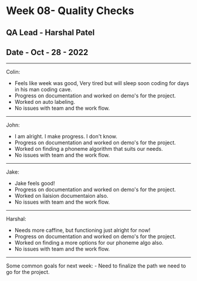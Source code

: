 
# Week 08- Quality Checks 
## QA Lead - Harshal Patel
## Date - Oct - 28 - 2022


<HR> Colin: 

-  Feels like week was good, Very tired but will sleep soon coding for days in his man coding cave.
-  Progress on documentation and worked on demo's for the project.
-  Worked on auto labeling.
-  No issues with team and the work flow.

<HR> John: 

-  I am alright. I make progress. I don't know.
-  Progress on documentation and worked on demo's for the project.
-  Worked on finding a phoneme algorithm that suits our needs.
-  No issues with team and the work flow.

<HR> Jake:

-  Jake feels good! 
-  Progress on documentation and worked on demo's for the project.
-  Worked on liaision documentaion also.
-  No issues with team and the work flow.

<HR> Harshal:

-  Needs more caffine, but functioning just alright for now! 
-  Progress on documentation and worked on demo's for the project.
-  Worked on finding a more options for our phoneme algo also.
-  No issues with team and the work flow.

<HR> Some common goals for next week:   
- Need to finalize the path we need to go for the project.